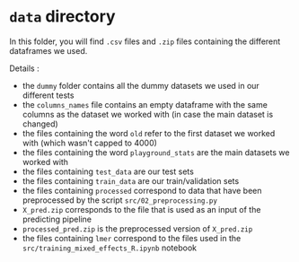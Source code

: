 # `data` directory

In this folder, you will find `.csv` files and `.zip` files containing the different dataframes we used.

Details : 
- the `dummy` folder contains all the dummy datasets we used in our different tests
- the `columns_names` file contains an empty dataframe with the same columns as the dataset we worked with (in case the main dataset is changed)
- the files containing the word `old` refer to the first dataset we worked with (which wasn't capped to 4000)
- the files containing the word `playground_stats` are the main datasets we worked with
- the files containing `test_data` are our test sets
- the files containing `train_data` are our train/validation sets
- the files containing `processed` correspond to data that have been preprocessed by the script `src/02_preprocessing.py` 
- `X_pred.zip` corresponds to the file that is used as an input of the predicting pipeline
- `processed_pred.zip` is the preprocessed version of `X_pred.zip`
- the files containing `lmer` correspond to the files used in the `src/training_mixed_effects_R.ipynb` notebook
